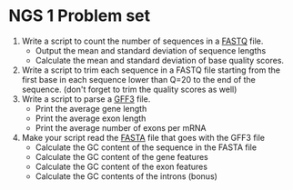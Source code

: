 NGS 1 Problem set
=================

1. Write a script to count the number of sequences in a [FASTQ](https://raw.githubusercontent.com/srobb1/pfb2017/master/files/pfb.fastq) file.
	- Output the mean and standard deviation of sequence lengths
   	- Calculate the mean and standard deviation of base quality scores.
2. Write a script to trim each sequence in a FASTQ file starting from the first base in each sequence lower than Q=20 to the end of the sequence. (don't forget to trim the quality scores as well)
3. Write a script to parse a [GFF3](https://raw.githubusercontent.com/srobb1/pfb2017/master/files/cab_sav_contig.gff) file.
	- Print the average gene length
	- Print the average exon length
	- Print the average number of exons per mRNA
4. Make your script read the [FASTA](https://raw.githubusercontent.com/srobb1/pfb2017/master/files/cab_sav_contig.fasta) file that goes with the GFF3 file
   	- Calculate the GC content of the sequence in the FASTA file
	- Calculate the GC content of the gene features
	- Calculate the GC content of the exon features
	- Calculate the GC contents of the introns (bonus)
	

